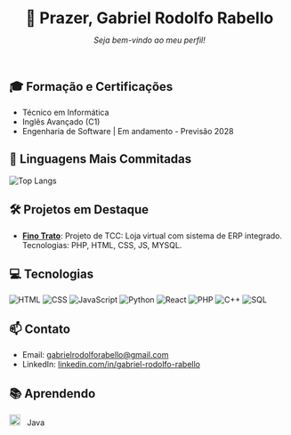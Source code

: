 <div align="center">
  <h1 style="margin-bottom: 0;">👋 Prazer, <span>Gabriel Rodolfo Rabello</span></h1>
  <p><em>Seja bem-vindo ao meu perfil!</em></p>
</div>
<br>

## 🎓 Formação e Certificações
- Técnico em Informática
- Inglês Avançado (C1)
- Engenharia de Software | Em andamento - Previsão 2028

## 🚀 Linguagens Mais Commitadas
![Top Langs](https://github-readme-stats.vercel.app/api/top-langs/?username=GabrielRodolfoR&layout=compact)

## 🛠️ Projetos em Destaque
- [**Fino Trato**](https://github.com/GabrielRodolfoR/fino-trato): Projeto de TCC: Loja virtual com sistema de ERP integrado. Tecnologias: PHP, HTML, CSS, JS, MYSQL.

## 💻 Tecnologias
![HTML](https://img.shields.io/badge/HTML-000?style=for-the-badge&logo=html5&logoColor=E34F26)
![CSS](https://img.shields.io/badge/CSS-000?style=for-the-badge&logo=css3&logoColor=1572B6)
![JavaScript](https://img.shields.io/badge/JavaScript-000?style=for-the-badge&logo=javascript&logoColor=F7DF1E)
![Python](https://img.shields.io/badge/Python-000?style=for-the-badge&logo=python&logoColor=3776AB)
![React](https://img.shields.io/badge/React-000?style=for-the-badge&logo=react&logoColor=61DAFB)
![PHP](https://img.shields.io/badge/PHP-000?style=for-the-badge&logo=php&logoColor=777BB4)
![C++](https://img.shields.io/badge/C++-000?style=for-the-badge&logo=cplusplus&logoColor=00599C)
![SQL](https://img.shields.io/badge/MySQL-000?style=for-the-badge&logo=mysql&logoColor=4479A1)

## 📫 Contato
- Email: gabrielrodolforabello@gmail.com  
- LinkedIn: [linkedin.com/in/gabriel-rodolfo-rabello](https://www.linkedin.com/in/gabriel-rodolfo-rabello-11b01b25a/)

## 📚 Aprendendo
<span>
  <img src="https://cdn.jsdelivr.net/gh/devicons/devicon/icons/java/java-original.svg" width="20" height="20" style="margin-right: 8px;" />
  Java
</span>
